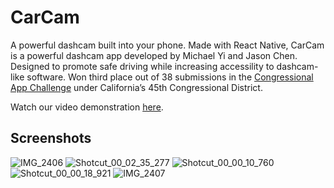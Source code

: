 # CarCam

A powerful dashcam built into your phone. Made with React Native, CarCam is a powerful dashcam app developed by Michael Yi and Jason Chen. Designed to promote safe driving while increasing accessility to dashcam-like software. Won third place out of 38 submissions in the [Congressional App Challenge](https://www.congressionalappchallenge.us/) under California’s 45th Congressional District.

Watch our video demonstration [here](https://www.youtube.com/watch?v=oFE0Inj-pr8).

## Screenshots

![IMG_2406](https://user-images.githubusercontent.com/63271391/149653104-d273dac9-7231-41fc-befa-1cd8c40dccce.png)
![Shotcut_00_02_35_277](https://user-images.githubusercontent.com/63271391/149653110-f81b5ed4-0b91-41ae-8b78-803c0327bc3f.png)
![Shotcut_00_00_10_760](https://user-images.githubusercontent.com/63271391/149653114-e0ad71a7-73a8-4489-bca9-dd65f892be7f.png)
![Shotcut_00_00_18_921](https://user-images.githubusercontent.com/63271391/149653118-2c69df64-4627-4e0b-884e-3df8ed7df984.png)
![IMG_2407](https://user-images.githubusercontent.com/63271391/149653121-5c8a9c35-bc0e-4a17-99b0-7d63a1dc1ce6.png)
